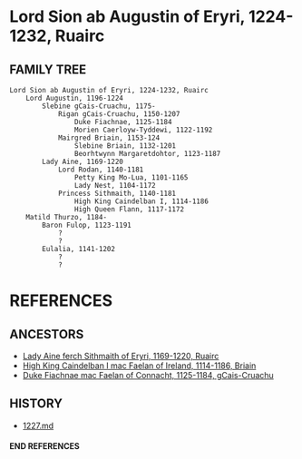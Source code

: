 # Lord Sion ab Augustin of Eryri, 1224-1232, Ruairc

## FAMILY TREE 
```
Lord Sion ab Augustin of Eryri, 1224-1232, Ruairc
	Lord Augustin, 1196-1224
		Slebine gCais-Cruachu, 1175-
			Rigan gCais-Cruachu, 1150-1207
				Duke Fiachnae, 1125-1184
				Morien Caerloyw-Tyddewi, 1122-1192
			Mairgred Briain, 1153-124
				Slebine Briain, 1132-1201
				Beorhtwynn Margaretdohtor, 1123-1187
		Lady Aine, 1169-1220
			Lord Rodan, 1140-1181
				Petty King Mo-Lua, 1101-1165
				Lady Nest, 1104-1172
			Princess Sithmaith, 1140-1181
				High King Caindelban I, 1114-1186
				High Queen Flann, 1117-1172
	Matild Thurzo, 1184-
		Baron Fulop, 1123-1191
			?
			?
		Eulalia, 1141-1202
			?
			?
```


# REFERENCES

## ANCESTORS
* [Lady Aine ferch Sithmaith of Eryri, 1169-1220, Ruairc](aine_ferch_sithmaith_1169.md)
* [High King Caindelban I mac Faelan of Ireland, 1114-1186, Briain](caindelban_i_mac_faelan_1114.md)
* [Duke Fiachnae mac Faelan of Connacht, 1125-1184, gCais-Cruachu](fiachnae_mac_faelan_1125.md)

## HISTORY
* [1227.md](../h/1227.md)
#### END REFERENCES